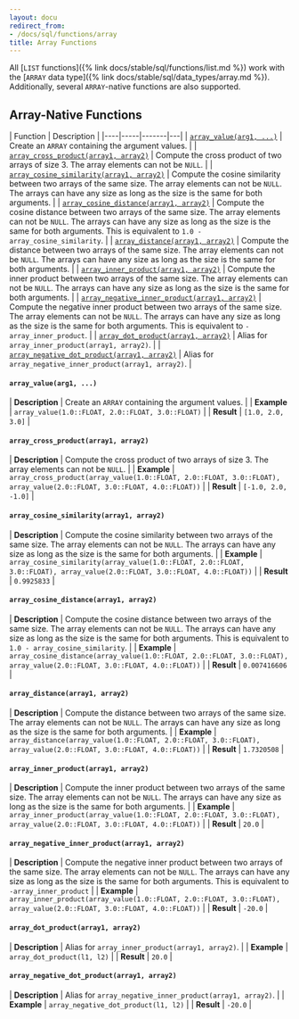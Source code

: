 ```yaml
---
layout: docu
redirect_from:
- /docs/sql/functions/array
title: Array Functions
---
```


<!-- markdownlint-disable MD001 -->

All [`LIST` functions]({% link docs/stable/sql/functions/list.md %}) work with the [`ARRAY` data type]({% link docs/stable/sql/data_types/array.md %}). Additionally, several `ARRAY`-native functions are also supported.

## Array-Native Functions

| Function | Description |
|----|-----|-------|---|
| [`array_value(arg1, ...)`](#array_valueindex)                                                  | Create an `ARRAY` containing the argument values.                                                                                                                                                                                              |
| [`array_cross_product(array1, array2)`](#array_cross_productarray1-array2)                     | Compute the cross product of two arrays of size 3. The array elements can not be `NULL`.                                                                                                                                                       |
| [`array_cosine_similarity(array1, array2)`](#array_cosine_similarityarray1-array2)             | Compute the cosine similarity between two arrays of the same size. The array elements can not be `NULL`. The arrays can have any size as long as the size is the same for both arguments.                                                      |
| [`array_cosine_distance(array1, array2)`](#array_cosine_distancearray1-array2)                 | Compute the cosine distance between two arrays of the same size. The array elements can not be `NULL`. The arrays can have any size as long as the size is the same for both arguments. This is equivalent to `1.0 - array_cosine_similarity`. |
| [`array_distance(array1, array2)`](#array_distancearray1-array2)                               | Compute the distance between two arrays of the same size. The array elements can not be `NULL`. The arrays can have any size as long as the size is the same for both arguments.                                                               |
| [`array_inner_product(array1, array2)`](#array_inner_productarray1-array2)                     | Compute the inner product between two arrays of the same size. The array elements can not be `NULL`. The arrays can have any size as long as the size is the same for both arguments.                                                          |
| [`array_negative_inner_product(array1, array2)`](#array_negative_inner_productarray1-array2)   | Compute the negative inner product between two arrays of the same size. The array elements can not be `NULL`. The arrays can have any size as long as the size is the same for both arguments. This is equivalent to `-array_inner_product`.   |
| [`array_dot_product(array1, array2)`](#array_dot_productarray1-array2)                         | Alias for `array_inner_product(array1, array2)`.                                                                                                                                                                                               |
| [`array_negative_dot_product(array1, array2)`](#array_negative_dot_productarray1-array2)       | Alias for `array_negative_inner_product(array1, array2)`.                                                                                                                                                                                      |

#### `array_value(arg1, ...)`

<div class="nostroke_table"></div>

| **Description** | Create an `ARRAY` containing the argument values. |
| **Example** | `array_value(1.0::FLOAT, 2.0::FLOAT, 3.0::FLOAT)` |
| **Result** | `[1.0, 2.0, 3.0]` |

#### `array_cross_product(array1, array2)`

<div class="nostroke_table"></div>

| **Description** | Compute the cross product of two arrays of size 3. The array elements can not be `NULL`. |
| **Example** | `array_cross_product(array_value(1.0::FLOAT, 2.0::FLOAT, 3.0::FLOAT), array_value(2.0::FLOAT, 3.0::FLOAT, 4.0::FLOAT))` |
| **Result** | `[-1.0, 2.0, -1.0]` |

#### `array_cosine_similarity(array1, array2)`

<div class="nostroke_table"></div>

| **Description** | Compute the cosine similarity between two arrays of the same size. The array elements can not be `NULL`. The arrays can have any size as long as the size is the same for both arguments. |
| **Example** | `array_cosine_similarity(array_value(1.0::FLOAT, 2.0::FLOAT, 3.0::FLOAT), array_value(2.0::FLOAT, 3.0::FLOAT, 4.0::FLOAT))` |
| **Result** | `0.9925833` |

#### `array_cosine_distance(array1, array2)`

<div class="nostroke_table"></div>

| **Description** | Compute the cosine distance between two arrays of the same size. The array elements can not be `NULL`. The arrays can have any size as long as the size is the same for both arguments. This is equivalent to `1.0 - array_cosine_similarity`. |
| **Example** | `array_cosine_distance(array_value(1.0::FLOAT, 2.0::FLOAT, 3.0::FLOAT), array_value(2.0::FLOAT, 3.0::FLOAT, 4.0::FLOAT))` |
| **Result** | `0.007416606` |

#### `array_distance(array1, array2)`

<div class="nostroke_table"></div>

| **Description** | Compute the distance between two arrays of the same size. The array elements can not be `NULL`. The arrays can have any size as long as the size is the same for both arguments. |
| **Example** | `array_distance(array_value(1.0::FLOAT, 2.0::FLOAT, 3.0::FLOAT), array_value(2.0::FLOAT, 3.0::FLOAT, 4.0::FLOAT))` |
| **Result** | `1.7320508` |

#### `array_inner_product(array1, array2)`

<div class="nostroke_table"></div>

| **Description** | Compute the inner product between two arrays of the same size. The array elements can not be `NULL`. The arrays can have any size as long as the size is the same for both arguments. |
| **Example** | `array_inner_product(array_value(1.0::FLOAT, 2.0::FLOAT, 3.0::FLOAT), array_value(2.0::FLOAT, 3.0::FLOAT, 4.0::FLOAT))` |
| **Result** | `20.0` |

#### `array_negative_inner_product(array1, array2)`

<div class="nostroke_table"></div>

| **Description** | Compute the negative inner product between two arrays of the same size. The array elements can not be `NULL`. The arrays can have any size as long as the size is the same for both arguments. This is equivalent to `-array_inner_product` |
| **Example** | `array_inner_product(array_value(1.0::FLOAT, 2.0::FLOAT, 3.0::FLOAT), array_value(2.0::FLOAT, 3.0::FLOAT, 4.0::FLOAT))` |
| **Result** | `-20.0` |

#### `array_dot_product(array1, array2)`

<div class="nostroke_table"></div>

| **Description** | Alias for `array_inner_product(array1, array2)`. |
| **Example** | `array_dot_product(l1, l2)` |
| **Result** | `20.0` |

#### `array_negative_dot_product(array1, array2)`

<div class="nostroke_table"></div>

| **Description** | Alias for `array_negative_inner_product(array1, array2)`. |
| **Example** | `array_negative_dot_product(l1, l2)` |
| **Result** | `-20.0` |
